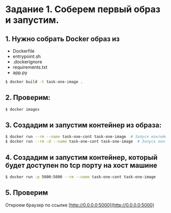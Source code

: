 # Задание 1. Соберем первый образ и запустим.

## 1. Нужно собрать Docker образ из

 * Dockerfile
 * entrypoint.sh
 * .dockerignore
 * requirements.txt
 *  app.py


```bash
$ docker build -t task-one-image .
```

## 2. Проверим:

```bash
$ docker images
```

## 3. Создадим и запустим контейнер из образа:

```bash
$ docker run --rm --name task-one-cont task-one-image  # Запуск контейнера с захватом консоли
$ docker run --rm -d --name task-one-cont task-one-image  # Запуск контейнера в daemon режиме
```

## 4. Создадим и запустим контейнер, который будет доступен по tcp порту на хост машине

```bash
$ docker run -p 5000:5000 --rm --name task-one-cont task-one-image
```

## 5. Проверим

Откроем браузер по ссылке [http://0.0.0.0:5000](http://0.0.0.0:5000)
